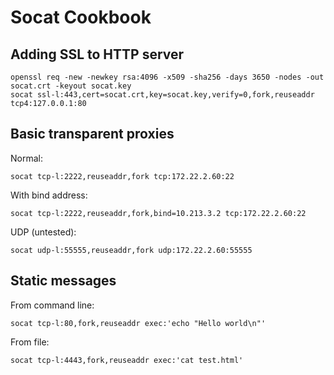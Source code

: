 # Socat Cookbook
## Adding SSL to HTTP server
```
openssl req -new -newkey rsa:4096 -x509 -sha256 -days 3650 -nodes -out socat.crt -keyout socat.key
socat ssl-l:443,cert=socat.crt,key=socat.key,verify=0,fork,reuseaddr tcp4:127.0.0.1:80
```  

## Basic transparent proxies
Normal:  
```
socat tcp-l:2222,reuseaddr,fork tcp:172.22.2.60:22
```  
With bind address:  
```
socat tcp-l:2222,reuseaddr,fork,bind=10.213.3.2 tcp:172.22.2.60:22
```
UDP (untested):  
```
socat udp-l:55555,reuseaddr,fork udp:172.22.2.60:55555
``` 
## Static messages
From command line:  
```
socat tcp-l:80,fork,reuseaddr exec:'echo "Hello world\n"'
```  
From file:  
```
socat tcp-l:4443,fork,reuseaddr exec:'cat test.html'
```  
